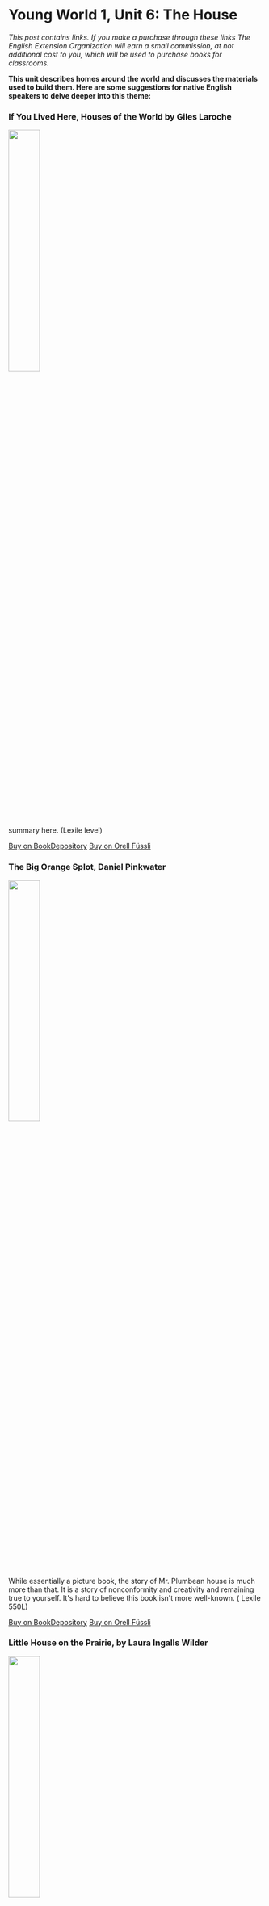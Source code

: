 # Young World 1, Unit 6: The House
*This post contains links. If you make a purchase through these links The English Extension Organization will earn a small commission, at not additional cost to you, which will be used to purchase books for classrooms.*

**This unit describes homes around the world and discusses the materials used to build them.  Here are some suggestions for native English speakers to delve deeper into this theme:**

### If You Lived Here, Houses of the World by Giles Laroche

<img src="https://i.imgur.com/eWdCAYe.png" width="35%" />

 summary here. (Lexile level)

<a href="https://www.bookdepository.com/If-You-Lived-Here-Houses-of-the-World-Giles-Laroche/9780547238920" rel="nofollow"> Buy on BookDepository</a> 
<a href="https://www.orellfuessli.ch/shop/home/artikeldetails/A1016690154" rel="nofollow"> Buy on Orell Füssli</a>

###  The Big Orange Splot, Daniel Pinkwater

<img src="https://i.imgur.com/jvkWz2c.png" width="35%" />

While essentially a picture book, the story of Mr. Plumbean house is much more than that.  It is a story of nonconformity and creativity and remaining true to yourself.  It's hard to believe this book isn't more well-known.  ( Lexile 550L)

<a href="https://www.bookdepository.com/The-Big-Orange-Splot-Daniel-Manus-Pinkwater/9780590445108" rel="nofollow"> Buy on BookDepository</a> 
<a href="https://www.orellfuessli.ch/shop/home/suggestartikel/A1006324946?sq=The%20Big%20Orange%20Splot&stype=productName" rel="nofollow"> Buy on Orell Füssli</a>



### Little House on the Prairie, by Laura Ingalls Wilder 

<img src="https://i.imgur.com/S2EMoZM.png" width="35%" />

 Historical ficition story of American pioneer life.  The Ingalls family leaves Wisconsin and heads toward Wisconsin where they set up their house on the prairie and  plant, plow, hunt and gather.  The comments about the native Americans are negative but historically accurate for the times which makes for some interesting discussion points. (Lexile level not available)

<a href="https://www.bookdepository.com/Little-House-on-Prairie-Laura-Ingalls-Wilder/9780064400022?ref=grid-view&qid=1673964359936&sr=1-1" rel="nofollow"> Buy on BookDepository</a> 
<a href="https://www.orellfuessli.ch/shop/home/artikeldetails/A1021757944" rel="nofollow"> Buy on Orell Füssli</a>


## Supplemental Activities

There is no better place to spend a than Ballenberg Open-Air Museum which has over 100 different traditional buildings from regions all over Switzerland.  See houses of farmers, craftsmen and labourers, as well as industrial and crafting buildings which are still used for demonstrations.  Listed as a heritage site of national significance, it is a wonderful way to spend a day. 
https://www.ballenberg.ch/en/
<!--stackedit_data:
eyJoaXN0b3J5IjpbMjE0NTQ4Njg3MCwtMTQ4NDQ2OTE4OCwyMD
Q3ODczMDE1LDk5NTIwNjcwNCwxMTk1MjYyNzYsLTExNDQyODY5
ODEsLTEyMDE3MTYwOSwxMjM2NjM5NDQsLTE2NDYxNDMzNzAsMj
ExNjU5NTIxOSwtODkxODg0ODkzXX0=
-->